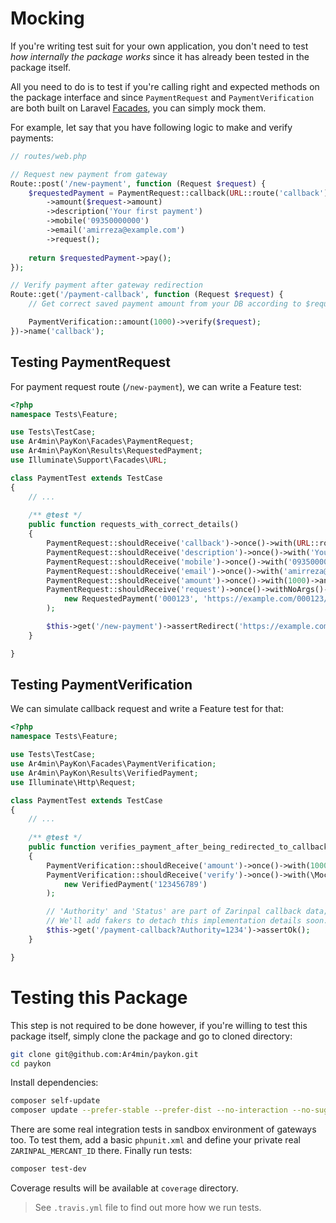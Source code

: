 # Mocking

If you're writing test suit for your own application, you don't need to test *how internally the package works* since it has already been tested in the package itself.

All you need to do is to test if you're calling right and expected methods on the package interface and since `PaymentRequest` and `PaymentVerification` are both built on Laravel [Facades](https://laravel.com/docs/master/facades), you can simply mock them.

For example, let say that you have following logic to make and verify payments:

```php
// routes/web.php

// Request new payment from gateway
Route::post('/new-payment', function (Request $request) {
    $requestedPayment = PaymentRequest::callback(URL::route('callback'))
        ->amount($request->amount)
        ->description('Your first payment')
        ->mobile('09350000000')
        ->email('amirreza@example.com')
        ->request();
        
    return $requestedPayment->pay();
});

// Verify payment after gateway redirection
Route::get('/payment-callback', function (Request $request) {
    // Get correct saved payment amount from your DB according to $request->Authority or similar callback data

    PaymentVerification::amount(1000)->verify($request);
})->name('callback');
```

## Testing PaymentRequest

For payment request route (`/new-payment`), we can write a Feature test:

```php
<?php
namespace Tests\Feature;

use Tests\TestCase;
use Ar4min\PayKon\Facades\PaymentRequest;
use Ar4min\PayKon\Results\RequestedPayment;
use Illuminate\Support\Facades\URL;

class PaymentTest extends TestCase
{
    // ...
    
    /** @test */
    public function requests_with_correct_details()
    {
        PaymentRequest::shouldReceive('callback')->once()->with(URL::route('callback'))->andReturnSelf();
        PaymentRequest::shouldReceive('description')->once()->with('Your first payment')->andReturnSelf();
        PaymentRequest::shouldReceive('mobile')->once()->with('09350000000')->andReturnSelf();
        PaymentRequest::shouldReceive('email')->once()->with('amirreza@example.com')->andReturnSelf();
        PaymentRequest::shouldReceive('amount')->once()->with(1000)->andReturnSelf();
        PaymentRequest::shouldReceive('request')->once()->withNoArgs()->andReturn(
            new RequestedPayment('000123', 'https://example.com/000123/pay')
        );

        $this->get('/new-payment')->assertRedirect('https://example.com/000123/pay');
    }

}
```

## Testing PaymentVerification

We can simulate callback request and write a Feature test for that:

```php
<?php
namespace Tests\Feature;

use Tests\TestCase;
use Ar4min\PayKon\Facades\PaymentVerification;
use Ar4min\PayKon\Results\VerifiedPayment;
use Illuminate\Http\Request;

class PaymentTest extends TestCase
{
    // ...
    
    /** @test */
    public function verifies_payment_after_being_redirected_to_callback_page()
    {
        PaymentVerification::shouldReceive('amount')->once()->with(1000)->andReturnSelf();
        PaymentVerification::shouldReceive('verify')->once()->with(\Mockery::type(Request::class))->andReturn(
            new VerifiedPayment('123456789')
        );

        // 'Authority' and 'Status' are part of Zarinpal callback data; see their docs.
        // We'll add fakers to detach this implementation details soon.
        $this->get('/payment-callback?Authority=1234')->assertOk();
    }

}
```

# Testing this Package

This step is not required to be done however, if you're willing to test this package itself, simply clone the package and go to cloned directory:
```bash
git clone git@github.com:Ar4min/paykon.git
cd paykon
```

Install dependencies:
```bash
composer self-update
composer update --prefer-stable --prefer-dist --no-interaction --no-suggest
```

There are some real integration tests in sandbox environment of gateways too. To test them, add a basic `phpunit.xml` and define your private real `ZARINPAL_MERCANT_ID` there.
Finally run tests:
```bash
composer test-dev
```

Coverage results will be available at `coverage` directory.

> See `.travis.yml` file to find out more how we run tests.